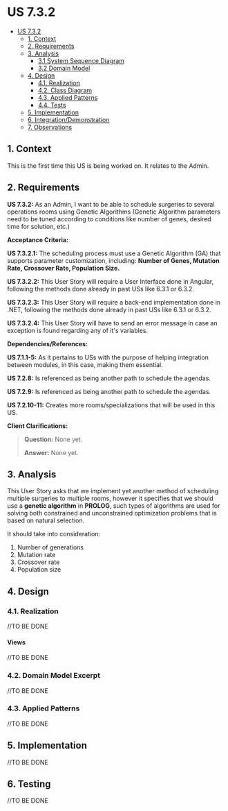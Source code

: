 # US 7.3.2

<!-- TOC -->
- [US 7.3.2](#us-7.3.2)
  - [1. Context](#1-context)
  - [2. Requirements](#2-requirements)
  - [3. Analysis](#3-analysis)
    - [3.1 System Sequence Diagram](#31-system-sequence-diagram)
    - [3.2 Domain Model](#32-domain-model)
  - [4. Design](#4-design)
    - [4.1. Realization](#41-realization)
    - [4.2. Class Diagram](#42-class-diagram)
    - [4.3. Applied Patterns](#43-applied-patterns)
    - [4.4. Tests](#44-tests)
  - [5. Implementation](#5-implementation)
  - [6. Integration/Demonstration](#6-integrationdemonstration)
  - [7. Observations](#7-observations)
<!-- TOC -->


## 1. Context

This is the first time this US is being worked on.
It relates to the Admin.

## 2. Requirements

**US 7.3.2:** As an Admin, I want to be able to schedule surgeries to several operations rooms using Genetic Algorithms (Genetic Algorithm parameters need to be tuned according to conditions like number of genes, desired time for solution, etc.)

**Acceptance Criteria:**

**US 7.3.2.1:** The scheduling process must use a Genetic Algorithm (GA) that supports parameter customization, including: **Number of Genes, Mutation Rate, Crossover Rate, Population Size.**

**US 7.3.2.2:** This User Story will require a User Interface done in Angular, following the methods done already in past USs like 6.3.1 or 6.3.2.

**US 7.3.2.3:** This User Story will require a back-end implementation done in .NET, following the methods done already in past USs like 6.3.1 or 6.3.2.

**US 7.3.2.4:** This User Story will have to send an error message in case an exception is found regarding any of it's variables.

**Dependencies/References:**

**US 7.1.1-5:** As it pertains to USs with the purpose of helping integration between modules, in this case, making them essential.

**US 7.2.8:** Is referenced as being another path to schedule the agendas.

**US 7.2.9:** Is referenced as being another path to schedule the agendas.

**US 7.2.10-11:** Creates more rooms/specializations that will be used in this US.

**Client Clarifications:**

>**Question:** None yet.
>
>**Answer:** None yet.

## 3. Analysis

This User Story asks that we implement yet another method of scheduling multiple surgeries to multiple rooms, however it specifies that we should use a **genetic algorithm** in **PROLOG**, such types of algorithms are used for solving both constrained and unconstrained optimization problems that is based on natural selection.

It should take into consideration:

1. Number of generations
2. Mutation rate
3. Crossover rate
4. Population size

## 4. Design

### 4.1. Realization

//TO BE DONE

#### Views

//TO BE DONE

### 4.2. Domain Model Excerpt

//TO BE DONE

### 4.3. Applied Patterns

//TO BE DONE

## 5. Implementation

//TO BE DONE

## 6. Testing

//TO BE DONE